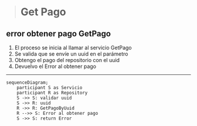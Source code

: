 > # Get Pago 

## error obtener pago GetPago
1. El proceso se inicia al llamar al servicio GetPago
2. Se valida que se envíe un uuid en el parámetro
3. Obtengo el pago del repositorio con el uuid
4. Devuelvo el Error al obtener pago

***

```mermaid
sequenceDiagram;
    participant S as Servicio
    participant R as Repository
    S ->> S: validar uuid
    S ->> R: uuid
    R ->> R: GetPagoByUuid
    R -->> S: Error al obtener pago
    S ->> S: return Error 
        
```   